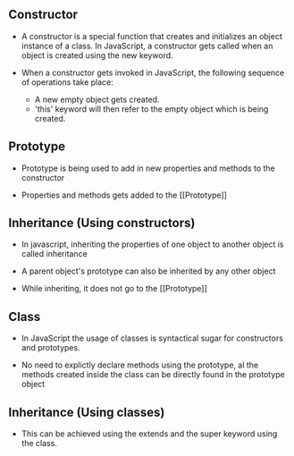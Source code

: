 ## Constructor

- A constructor is a special function that creates and initializes an object instance of a class. In JavaScript, a constructor gets called when an object is created using the new keyword.

- When a constructor gets invoked in JavaScript, the following sequence of operations take place:

  - A new empty object gets created.
  - 'this' keyword will then refer to the empty object which is being created.

## Prototype

- Prototype is being used to add in new properties and methods to the constructor

- Properties and methods gets added to the [[Prototype]]

## Inheritance (Using constructors)

- In javascript, inheriting the properties of one object to another object is called inheritance

- A parent object's prototype can also be inherited by any other object

- While inheriting, it does not go to the [[Prototype]]

## Class

- In JavaScript the usage of classes is syntactical sugar for constructors and prototypes.

- No need to explictly declare methods using the prototype, al the methods created inside the class can be directly found in the prototype object

## Inheritance (Using classes)

- This can be achieved using the extends and the super keyword using the class.
